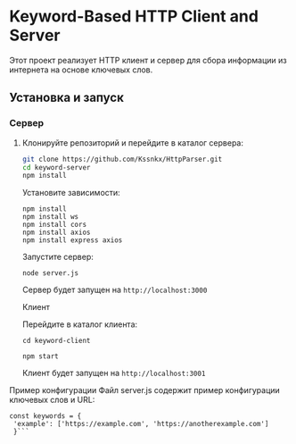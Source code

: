 # Keyword-Based HTTP Client and Server

Этот проект реализует HTTP клиент и сервер для сбора информации из интернета на основе ключевых слов.

## Установка и запуск

### Сервер

1. Клонируйте репозиторий и перейдите в каталог сервера:
   ```bash
   git clone https://github.com/Kssnkx/HttpParser.git
   cd keyword-server
   npm install
   ```
   Установите зависимости:
   ```
   npm install
   npm install ws
   npm install cors
   npm install axios
   npm install express axios
   ```
   Запустите сервер:
   ```
   node server.js
   ```
   Сервер будет запущен на `http://localhost:3000`

   Клиент

    Перейдите в каталог клиента:
   ```
   cd keyword-client
   ```
   ```
   npm start
   ```
   Клиент будет запущен на `http://localhost:3001`


Пример конфигурации
Файл server.js содержит пример конфигурации ключевых слов и URL:
   ```
   const keywords = {
    'example': ['https://example.com', 'https://anotherexample.com']
    }```
